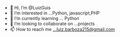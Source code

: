 - 👋 Hi, I’m @LuizGuis
- 👀 I’m interested in ...Python, javascript,PHP
- 🌱 I’m currently learning ... Python
- 💞️ I’m looking to collaborate on ...projects
- 📫 How to reach me ...luiz.barboza215@gmail.com

<!---
LuizGuis/LuizGuis is a ✨ special ✨ repository because its `README.md` (this file) appears on your GitHub profile.
You can click the Preview link to take a look at your changes.
--->
